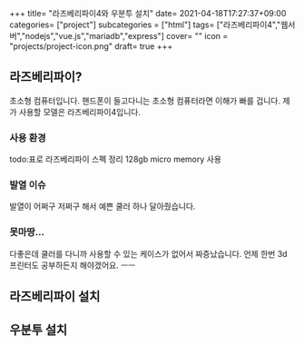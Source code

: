 +++
title= "라즈베리파이4와 우분투 설치"
date= 2021-04-18T17:27:37+09:00
categories= ["project"]
subcategories = ["html"]
tags= ["라즈베리파이4","웹서버","nodejs","vue.js","mariadb","express"]
cover= ""
icon = "projects/project-icon.png"
draft= true
+++

## 라즈베리파이?
초소형 컴퓨터입니다. 핸드폰이 들고다니는 초소형 컴퓨터라면 이해가 빠를 겁니다. 제가 사용할 모델은 라즈베리파이4입니다.

### 사용 환경
todo:표로 라즈베리파이 스펙 정리
128gb micro memory 사용

### 발열 이슈
발열이 어쩌구 저쩌구 해서 예쁜 쿨러 하나 달아줬습니다.

### 못마땅...
다좋은데 쿨러를 다니까 사용할 수 있는 케이스가 없어서 짜증났습니다. 언제 한번 3d 프린터도 공부하든지 해야겠어요. ㅡㅡ

## 라즈베리파이 설치

## 우분투 설치


